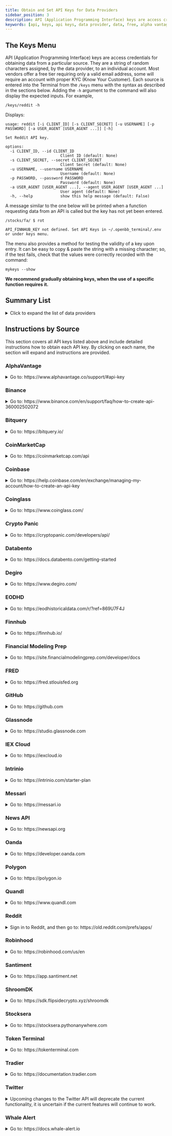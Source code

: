 ```yaml
---
title: Obtain and Set API Keys for Data Providers
sidebar_position: 3
description: API (Application Programming Interface) keys are access credentials for accessing data from a particular source. They are a string of random characters assigned, by the data provider, to an individual account. Most vendors offer a free tier requiring only a valid email address. Each key is entered into the Terminal from the `/keys` menu, using the syntax described below. The `--help` dialogue for each source will also display the expected inputs.
keywords: [api, keys, api keys, data provider, data, free, alpha vantage, fred, iex, twitter, degiro, binance, coinglass, polygon, intrinio, openbb terminal]
---
```

## The Keys Menu

API (Application Programming Interface) keys are access credentials for obtaining data from a particular source. They are a string of random characters assigned, by the data provider, to an individual account. Most vendors offer a free tier requiring only a valid email address, some will require an account with proper KYC (Know Your Customer). Each source is entered into the Terminal from the `/keys` menu with the syntax as described in the sections below. Adding the `-h` argument to the command will also display the expected inputs. For example,

```console
/keys/reddit -h
```

Displays:

```console
usage: reddit [-i CLIENT_ID] [-s CLIENT_SECRET] [-u USERNAME] [-p PASSWORD] [-a USER_AGENT [USER_AGENT ...]] [-h]

Set Reddit API key.

options:
  -i CLIENT_ID, --id CLIENT_ID
                        Client ID (default: None)
  -s CLIENT_SECRET, --secret CLIENT_SECRET
                        Client Secret (default: None)
  -u USERNAME, --username USERNAME
                        Username (default: None)
  -p PASSWORD, --password PASSWORD
                        Password (default: None)
  -a USER_AGENT [USER_AGENT ...], --agent USER_AGENT [USER_AGENT ...]
                        User agent (default: None)
  -h, --help            show this help message (default: False)
```

A message similar to the one below will be printed when a function requesting data from an API is called but the key has not yet been entered.

```console
/stocks/fa/ $ rot

API_FINNHUB_KEY not defined. Set API Keys in ~/.openbb_terminal/.env or under keys menu.
```

The menu also provides a method for testing the validity of a key upon entry. It can be easy to copy & paste the string with a missing character; so, if the test fails, check that the values were correctly recorded with the command:

```console
mykeys --show
```

**We recommend gradually obtaining keys, when the use of a specific function requires it.**

## Summary List

<details>
<summary>Click to expand the list of data providers</summary>

| Command       | Name                                     | URL                                                                                |
| :------------ | :--------------------------------------- | :--------------------------------------------------------------------------------- |
| av            | AlphaVantage                             | https://www.alphavantage.co/support/#api-key                                       |
| binance       | Binance                                  | https://binance.com                                                                |
| bitquery      | Bitquery                                 | https://bitquery.io/                                                               |
| cmc           | CoinMarketCap                            | https://coinmarketcap.com/api/                                                     |
| coinbase      | Coinbase                                 | https://help.coinbase.com/en/exchange/managing-my-account/how-to-create-an-api-key |
| coinglass     | Coinglass                                | https://coinglass.github.io/API-Reference/#api-key                                 |
| cpanic        | Crypto Panic                             | https://cryptopanic.com/developers/api/                                            |
| databento     | Databento                                | https://docs.databento.com/getting-started                                         |
| degiro        | DeGiro                                   | https://www.degiro.com/                                                            |
| eodhd         | EODHD                                    | https://eodhistoricaldata.com/r/?ref=869U7F4J                                      |
| ethplorer     | Ethplorer                                | https://github.com/EverexIO/Ethplorer/wiki/Ethplorer-API                           |
| finnhub       | Finnhub                                  | https://finnhub.io/                                                                |
| fmp           | Financial Modelling Prep                 | https://site.financialmodelingprep.com/developer/docs/                             |
| fred          | Federal Reserve Economic Database (FRED) | https://fred.stlouisfed.org                                                        |
| github        | GitHub                                   | https://docs.github.com/en/rest/guides/getting-started-with-the-rest-api           |
| glassnode     | Glassnode                                | https://docs.glassnode.com/basic-api/api-key#how-to-get-an-api-key/                |
| iex           | IEX Cloud                                | https://iexcloud.io/                                                               |
| intrinio      | Intrinio                                 | https://intrinio.com/                                                              |
| messari       | Messari                                  | https://messari.io/api/docs                                                        |
| news          | News API                                 | https://newsapi.org/                                                               |
| oanda         | Oanda                                    | https://developer.oanda.com                                                        |
| polygon       | Polygon                                  | https://polygon.io                                                                 |
| quandl        | Quandl                                   | https://www.quandl.com                                                             |
| reddit        | Reddit                                   | https://www.reddit.com/wiki/api                                                    |
| rh            | Robinhood                                | https://robinhood.com/us/en/                                                       |
| santiment     | Santiment                                | https://app.santiment.net/                                                         |
| shroom        | ShroomDK                                 | https://sdk.flipsidecrypto.xyz/shroomdk                                            |
| smartstake    | Smartstake                               | https://www.smartstake.io                                                          |
| stocksera     | Stocksera                                | https://stocksera.pythonanywhere.com/                                              |
| tokenterminal | Token Terminal                           | https://tokenterminal.com/                                                         |
| tradier       | Tradier                                  | https://documentation.tradier.com/                                                 |
| twitter       | Twitter                                  | https://developer.twitter.com                                                      |
| walert        | Whale Alert                              | https://docs.whale-alert.io/                                                       |

</details>

## Instructions by Source

This section covers all API keys listed above and include detailed instructions how to obtain each API key. By clicking on each name, the section will expand and instructions are provided.

### AlphaVantage

<details>
<summary>Go to: https://www.alphavantage.co/support/#api-key</summary>

[AlphaVantage](https://www.alphavantage.co/support/#api-key)

![AlphaVantage](https://user-images.githubusercontent.com/46355364/207820936-46c2ba00-81ff-4cd3-98a4-4fa44412996f.png)

Fill out the form, pass Captcha, and click on, "GET FREE API KEY". The issued key can be entered into the OpenBB Terminal with:

```console
/keys/av REPLACE_WITH_KEY
```

</details>

### Binance

<details>
<summary>Go to: https://www.binance.com/en/support/faq/how-to-create-api-360002502072</summary>

[Binance](https://www.binance.com/en/support/faq/how-to-create-api-360002502072)

![Binance](https://user-images.githubusercontent.com/46355364/207839805-f71cf12a-62d2-41cb-ba19-0c35917abc40.png)

These instructions should provide clear guidance for obtaining an API Key. Enter the issued credentials into the OpenBB Terminal with:

```console
/keys/binance -k REPLACE_WITH_KEY -s REPLACE_WITH_SECRET
```

</details>

### Bitquery

<details>
<summary>Go to: https://bitquery.io/</summary>

[Bitquery](https://bitquery.io/)

![Bitquery](https://user-images.githubusercontent.com/46355364/207840322-5532a3f9-739f-4e28-9839-a58db932882e.png)

Click "Try GraphQL API", which opens the following screen:

![Try GraphQL API](https://user-images.githubusercontent.com/46355364/207840576-2c51a538-dd9b-484d-b11d-40e3e424df62.png)

After creating an account and verifying the email address, get the value for the key by clicking on the "API Key" tab.

![Get Bitquery API Key](https://user-images.githubusercontent.com/46355364/207840833-35c1b12c-9b4b-43fe-a33e-f7b92c43a011.png)

Enter this API key into the OpenBB Terminal by typing:

```console
/keys/bitquery REPLACE_WITH_KEY
```

</details>

### CoinMarketCap

<details>
<summary>Go to: https://coinmarketcap.com/api</summary>

[CoinMarketCap](https://coinmarketcap.com/api)

![CoinMarketCap](https://user-images.githubusercontent.com/46355364/207831111-3f09ed75-740e-4121-a67e-6e1f36e8ab9a.png)

Click on, "Get Your Free API Key Now", which opens to the page:

![CoinMarketCap](https://user-images.githubusercontent.com/46355364/207831345-06a48efe-63b2-4804-bcf9-52fa4a73f7db.png)

Once the account has been created, copy the API key displayed within the dashboard.

![CoinMarketCap](https://user-images.githubusercontent.com/46355364/207831705-e9f95018-bba7-49a9-b057-3443bc839861.png)

Enter the API key into the OpenBB Terminal by typing:

```console
/keys/cmc REPLACE_WITH_KEY
```

</details>

### Coinbase

<details>
<summary>Go to: https://help.coinbase.com/en/exchange/managing-my-account/how-to-create-an-api-key</summary>

[Coinbase](https://help.coinbase.com/en/exchange/managing-my-account/how-to-create-an-api-key)

![Coinbase](https://user-images.githubusercontent.com/46355364/207841901-647f0aef-0c74-454d-b99e-367d784259f0.png)

Follow the instructions to obtain the credentials for the specific account. Enter the three values into the OpenBB Terminal by typing:

```console
/keys/coinbase -k REPLACE_WITH_KEY -s REPLACE_WITH_SECRET -p REPLACE_WITH_PASSPHRASE
```

</details>

### Coinglass

<details>
<summary>Go to: https://www.coinglass.com/</summary>

[Coinglass](https://www.coinglass.com/)

![Coinglass](https://user-images.githubusercontent.com/46355364/207844601-8510687a-e54f-49b9-961f-5ef6718f58ab.png)

Click, "Log in", and then sign up for an account. This opens the page:

![Coinglass](https://user-images.githubusercontent.com/46355364/207844637-a9321889-c4d8-4d44-95fe-a6288a17ad19.png)

With the account created, find the assigned API key within the account profile page. Enter this value into the OpenBB Terminal by typing:

```console
/keys/coinglass REPLACE_WITH_KEY
```

</details>

### Crypto Panic

<details>
<summary>Go to: https://cryptopanic.com/developers/api/</summary>

[Crypto Panic](https://cryptopanic.com/developers/api/)

![Crypto Panic](https://user-images.githubusercontent.com/46355364/207848733-27e5a804-7ae7-4ca2-88b2-848b32929b6f.png)

Click on, [Sign up](https://cryptopanic.com/accounts/signup/?next=/developers/api/), and after creating, the API key will be displayed on the documentation page, "Your free API auth token".

![Crypto Panic](https://user-images.githubusercontent.com/46355364/207848971-3e4771b7-1faa-45fe-955f-81bd736b16b7.png)

Enter that value in the OpenBB Terminal by typing:

```console
/keys/cpanic REPLACE_WITH_KEY
```

</details>

### Databento

<details>
<summary>Go to: https://docs.databento.com/getting-started</summary>

[Databento](https://docs.databento.com/getting-started)

![Databento](https://user-images.githubusercontent.com/85772166/221943074-7a5e55c1-6193-42d8-a04c-431603a69a05.png)

Click on, [Sign up](https://databento.com/signup), and after creating an account, the API key is found in the [account portal](https://databento.com/portal/keys).
  
![Databento](https://user-images.githubusercontent.com/85772166/221943270-e0ada7bf-c7fb-46f2-bd7a-49afb3bc7bd8.png)
  
Enter this into the terminal with:

```console
/keys/databento REPLACE_WITH_KEY
```

</details>

### Degiro

<details>
<summary>Go to: https://www.degiro.com/</summary>

[Degiro](https://www.degiro.com/)

![Degiro](https://user-images.githubusercontent.com/46355364/207838353-001d350c-872c-4770-a586-fb21318122eb.png)

Click on, "Open an account", and then go through the registration process. After setting up the account, the login credentials can be entered in the OpenBB Terminal with:

```console
/keys/degiro -u USERNAME -p PASSWORD 
```

Instructions for setting up 2FA authorization are [here](https://github.com/Chavithra/degiro-connector#35-how-to-use-2fa-).

</details>

### EODHD

<details>
<summary>Go to: https://eodhistoricaldata.com/r/?ref=869U7F4J</summary>

[EODHD](https://eodhistoricaldata.com/r/?ref=869U7F4J)

![EODHD](https://user-images.githubusercontent.com/46355364/207849214-23763c95-7314-42ae-b97d-cb5810686498.png)

Clicking on, "Registration", opens the page:

![EODHD](https://user-images.githubusercontent.com/46355364/207849324-00d4a916-8260-45c0-9714-289e0a0574c0.png)

Once registered, the API Key will be next to "API TOKEN".

![EODHD](https://user-images.githubusercontent.com/46355364/207849462-37471270-929a-45c5-a164-a84249b19231.png)

Enter this string into the OpenBB Terminal by typing:

```console
/keys/eodhd REPLACE_WITH_KEY
```

</details>

### Finnhub

<details>
<summary>Go to: https://finnhub.io/</summary>

[Finnhub](https://finnhub.io/)

![Finnhub](https://user-images.githubusercontent.com/46355364/207832028-283c3321-8c05-4ee8-b4d2-41cdc940f408.png)

Click on, "Get free api key", to open the page:

![Finnhub](https://user-images.githubusercontent.com/46355364/207832185-f4c8406a-3b75-4acc-b3e8-3c4b3272d4da.png)

Once the account has been created, find the API key in the account dashboard.

![Finnhub](https://user-images.githubusercontent.com/46355364/207832601-62007d95-410c-4d03-a5a3-b177d1894a4c.png)

Add this key to the OpenBB Terminal by entering:

```console
/keys/finnhub REPLACE_WITH_KEY
```

</details>

### Financial Modeling Prep

<details>
<summary>Go to: https://site.financialmodelingprep.com/developer/docs</summary>

[FinancialModelingPrep](https://site.financialmodelingprep.com/developer/docs)

![FinancialModelingPrep](https://user-images.githubusercontent.com/46355364/207821920-64553d05-d461-4984-b0fe-be0368c71186.png)

Click on, "Get my API KEY here", and sign up for a free account.

![FinancialModelingPrep](https://user-images.githubusercontent.com/46355364/207822184-a723092e-ef42-4f87-8c55-db150f09741b.png)

With an account created, sign in and navigate to the Dashboard, which shows the assigned token. by pressing the "Dashboard" button which will show the API key.

![FinancialModelingPrep](https://user-images.githubusercontent.com/46355364/207823170-dd8191db-e125-44e5-b4f3-2df0e115c91d.png)

Enter the key into the OpenBB Terminal with:

```console
/keys/fmp REPLACE_WITH_KEY
```

</details>

### FRED

<details>
<summary>Go to: https://fred.stlouisfed.org</summary>

[FRED](https://fred.stlouisfed.org)

![FRED](https://user-images.githubusercontent.com/46355364/207827137-d143ba4c-72cb-467d-a7f4-5cc27c597aec.png)

Click on, "My Account", create a new account or sign in with Google:

![FRED](https://user-images.githubusercontent.com/46355364/207827011-65cdd501-27e3-436f-bd9d-b0d8381d46a7.png)

After completing the sign-up, go to "My Account", and select "API Keys". Then, click on, "Request API Key".

![FRED](https://user-images.githubusercontent.com/46355364/207827577-c869f989-4ef4-4949-ab57-6f3931f2ae9d.png)

Fill in the box for information about the use-case for FRED, and by clicking, "Request API key", at the bottom of the page, the API key will be issued.

![FRED](https://user-images.githubusercontent.com/46355364/207828032-0a32d3b8-1378-4db2-9064-aa1eb2111632.png)

Enter the API key into the OpenBB Terminal with:

```console
/keys/fred REPLACE_WITH_KEY
```

</details>

### GitHub

<details>
<summary>Go to: https://github.com</summary>

[GitHub](https://github.com)

![GitHub](https://user-images.githubusercontent.com/46355364/207846953-7feae777-3c3b-4f21-9dcf-84817c732618.png)

Sign up for, or sign in to, GitHub. Once logged in, navigate to the [apps](https://github.com/settings/apps) page, under account settings.

![GitHub](https://user-images.githubusercontent.com/46355364/207847215-3c04003f-26ea-4e62-9c13-ea35176bb5e3.png)

Select, "New GitHub App":

![GitHub](https://user-images.githubusercontent.com/46355364/207847383-d24416c6-18be-43f2-ae7c-455e8372a6ed.png)

After creating the app, the key will be issued. Enter this token into the OpenBB Terminal with:

```console
/keys/github REPLACE_WITH_KEY
```

</details>

### Glassnode

<details>
<summary>Go to: https://studio.glassnode.com</summary>

[Glassnode](https://studio.glassnode.com)

![Glassnode](https://user-images.githubusercontent.com/46355364/207843761-799078ff-fa64-4d39-a6eb-ba01d250be69.png)

Click on, "Sign up", and create an account:

![Glassnode](https://user-images.githubusercontent.com/46355364/207843795-dd2cdbdb-45eb-4c7d-b967-ae9857d4ea5d.png)

After creating an account, navigate to the [account settings](https://studio.glassnode.com/settings/api) and generate an API Key.

![Glassnode](https://user-images.githubusercontent.com/46355364/207843950-5f33f37d-0203-4302-a67f-198808f18e06.png)

Enter this key in the OpenBB terminal with:

```console
/keys/glassnode REPLACE_WITH_KEY
```

</details>

### IEX Cloud

<details>
<summary>Go to: https://iexcloud.io</summary>

[IEX Cloud](https://iexcloud.io)

![IEX Cloud](https://user-images.githubusercontent.com/46355364/207833088-e879e9f2-3180-4e50-ba9e-f40ee958f98a.png)

Click on, "Sign in", and then create a new account.

![IEX Cloud](https://user-images.githubusercontent.com/46355364/207833011-542d6ef0-0bdf-494a-83cb-c0a6741df2a3.png)

After signing up, select a plan. There is a choice for a free plan at the bottom.

![IEX Cloud](https://user-images.githubusercontent.com/46355364/207833303-4ebb2880-0b4c-4008-9b33-0e8ee6836027.png)

After completing the sign-up process, the API Keyis found under the, "Access & Security", tab.

![IEX Cloud](https://user-images.githubusercontent.com/46355364/207833540-c1e25500-22e9-43c3-a89e-b05dd446f2a5.png)

Add this API key to the OpenBB Terminal by entering:

```console
/keys/iex REPLACE_WITH_KEY
```

</details>

### Intrinio

<details>
<summary>Go to: https://intrinio.com/starter-plan</summary>

[Intrinio](https://intrinio.com/starter-plan)

![Intrinio](https://user-images.githubusercontent.com/85772166/219207556-fcfee614-59f1-46ae-bff4-c63dd2f6991d.png)

An API key will be issued with a subscription. Find the token value within the account dashboard, and enter it into the OpenBB Terminal with:

```console
/keys/intrinio REPLACE_WITH_KEY
```

</details>

### Messari

<details>
<summary>Go to: https://messari.io</summary>

[Messari](https://messari.io)

![Messari](https://user-images.githubusercontent.com/46355364/207848122-ec6a41e4-76b7-4620-adc3-1f1c19f4bca6.png)

Click on, "Sign up", and create an account.

![Messari](https://user-images.githubusercontent.com/46355364/207848160-6a962e3c-3007-40a3-9431-cd5ddfe5bb8e.png)

After creating the account, navigate to the [account page](https://messari.io/account/api), and click on the tab for, API Access.

![Messari](https://user-images.githubusercontent.com/46355364/207848324-ade5bede-8e6b-4b87-bdec-eade3217c0d8.png)

Copy the API key and add it to the OpenBB Terminal by entering:

```console
/keys/messari REPLACE_WITH_KEY
```

</details>

### News API

<details>
<summary>Go to: https://newsapi.org</summary>

[News API](https://newsapi.org)

![News API](https://user-images.githubusercontent.com/46355364/207828250-0c5bc38c-90b4-427d-a611-b43c98c8e7ab.png)

Click on, "Get API Key", and fill out the form.

![News API](https://user-images.githubusercontent.com/46355364/207828421-76922bc2-cde0-493f-9eed-7f90eb831779.png)

Register for an account and the next screen will provide the API Key.

![News API](https://user-images.githubusercontent.com/46355364/207828736-f0fce53b-f302-4456-adf9-8d50ac41fbe2.png)

Add this API key into the OpenBB Terminal by entering:

```console
/keys/news REPLACE_WITH_KEY
```

</details>

### Oanda

<details>
<summary>Go to: https://developer.oanda.com</summary>

[Oanda](https://developer.oanda.com)

![Oanda](https://user-images.githubusercontent.com/46355364/207839324-d30aa2b6-be83-41ff-9b1b-146cac566789.png)

After creating an account, follow the steps below.

![Oanda](https://user-images.githubusercontent.com/46355364/207839246-eb40f093-b583-4edd-b178-99fe399bfb66.png)

Upon completion of the account setup, enter the credentials into the OpenBB Terminal using the syntax:

```console
/keys/oanda -a REPLACE_WITH_ACCOUNT -t REPLACE_WITH_TOKEN --account_type REPLACE_WITH_LIVE_OR_PRACTICE
```

</details>

### Polygon

<details>
<summary>Go to: https://polygon.io</summary>

[Polygon](https://polygon.io)

![Polygon](https://user-images.githubusercontent.com/46355364/207825623-fcd7f0a3-131a-4294-808c-754c13e38e2a.png)

Click on, "Get your Free API Key".

![Polygon](https://user-images.githubusercontent.com/46355364/207825952-ca5540ec-6ed2-4cef-a0ed-bb50b813932c.png)

After signing up, the API Key is found at the bottom of the account dashboard page.

![Polygon](https://user-images.githubusercontent.com/46355364/207826258-b1f318fa-fd9c-41d9-bf5c-fe16722e6601.png)

Enter the key into the OpenBB Terminal by typing:

```console
/keys/polygon REPLACE_WITH_KEY
```

</details>

### Quandl

<details>
<summary>Go to: https://www.quandl.com</summary>

[Quandl](https://www.quandl.com)

![Quandl](https://user-images.githubusercontent.com/46355364/207823899-208a3952-f557-4b73-aee6-64ac00faedb7.png)

Click on, "Sign Up", and register a new account.

![Quandl](https://user-images.githubusercontent.com/46355364/207824214-4b6b2b74-e709-4ed4-adf2-14803e6f3568.png)

Follow the sign-up instructions, and upon completion the API key will be assigned.

![Quandl](https://user-images.githubusercontent.com/46355364/207824664-3c82befb-9c69-42df-8a82-510d85c19a97.png)

Enter the key into the OpenBB Terminal with:

```console
/keys/quandl REPLACE_WITH_KEY
```

</details>

### Reddit

<details>
<summary>Sign in to Reddit, and then go to: https://old.reddit.com/prefs/apps/</summary>

[Reddit](https://old.reddit.com/prefs/apps/)

![Reddit](https://preview.redd.it/540vrn3k0cn91.png?width=986&format=png&auto=webp&v=enabled&s=88228cd0cf4415b3487b8d35e1097f0caa804e15)

Scroll down and click on "create application", selecting "script".

![Reddit](https://preview.redd.it/7je4ehqa1cn91.png?width=916&format=png&auto=webp&v=enabled&s=dbdf65ccc0820cfe28eff8e81cba056f4fd8263e)

Once the application is created, you must register it [here](https://old.reddit.com/wiki/api)

![Reddit](https://user-images.githubusercontent.com/46355364/207834105-665180be-c2b6-43c8-b1c9-477729905010.png)

Click on, "Read the full API terms and sign up for usage", and fill out the form.

![Reddit](https://user-images.githubusercontent.com/46355364/207834850-32a0d4c8-9990-4919-94e3-abad1487a3bd.png)

After submitting the form, check for a confirmation email. The credentials will be displayed [here](https://old.reddit.com/prefs/apps/), enter them into the OpenBB Terminal in one line:

```console
/keys/reddit -i REPLACE_WITH_CLIENT_ID -s REPLACE_WITH_CLIENT_SECRET -u REPLACE_WITH_REDDIT_USERNAME -p REPLACE_WITH_REDDIT_PASSWORD -a REPLACE_WITH_USER_AGENT
```

</details>

### Robinhood

<details>
<summary>Go to: https://robinhood.com/us/en</summary>

[Robinhood](https://robinhood.com/us/en)

![Robinhood](https://user-images.githubusercontent.com/46355364/207838058-a2311632-6459-4cfd-bc0a-639ee3931574.png)

After registering for an account, it can be added to the OpenBB Terminal with:

```console
/keys/rb -u REPLACE_WITH_USERNAME -p REPLACE_WITH_PASSWORD
```

The first login will request 2FA authorization from the device connected to the account.

</details>

### Santiment

<details>
<summary>Go to: https://app.santiment.net</summary>

![Santiment](https://user-images.githubusercontent.com/46355364/207849709-a5f10b03-138c-4e09-89f6-8a18cfbaf008.png)

Click on, "Sign up", and register for an account.

![Santiment](https://user-images.githubusercontent.com/46355364/207849732-4bae61de-2f62-4919-b85d-f418f1bbd0c4.png)

Navigate to the [account dashboard](https://app.santiment.net/account#api-keys) and generate a key.

![Santiment](https://user-images.githubusercontent.com/46355364/207849839-31d1d0a7-6936-4ebd-a7f8-1292f6317b07.png)

Add it to the OpenBB Terminal by entering:

```console
/keys/santiment REPLACE_WITH_KEY
```

</details>

### ShroomDK

<details>
<summary>Go to: https://sdk.flipsidecrypto.xyz/shroomdk</summary>

[ShroomDK](https://sdk.flipsidecrypto.xyz/shroomdk)

![ShroomDK](https://user-images.githubusercontent.com/46355364/207850122-b8cd225e-0a65-4ea8-8069-0b40fff1600e.png)

Click "Mint Your ShroomDK API Key", and sign up for an account.

![ShroomDK](https://user-images.githubusercontent.com/46355364/207850176-f29cc73b-2b55-46e8-bce3-62c9342b6599.png)

Once created, connect a wallet to complete minting the NFT license. The API key will be displayed under the account.

![ShroomDK](https://user-images.githubusercontent.com/46355364/207850380-b59554af-1e65-4616-921d-e02c9ecf1aad.png)

Enter it into the OpenBB Terminal by typing:

```console
/keys/shroom REPLACE_WITH_KEY
```

</details>

### Stocksera

<details>
<summary>Go to: https://stocksera.pythonanywhere.com</summary>

[Stocksera](https://stocksera.pythonanywhere.com)

![Stocksera](https://user-images.githubusercontent.com/46355364/207853896-ee233569-26bb-4244-b115-43ac8885757a.png)

Click on, "Log in", and create an account.

![Stocksera](https://user-images.githubusercontent.com/46355364/207853985-46a7a17f-b6b2-442b-886d-f68b3ba2ad5a.png)

Once logged in, navigate to the "Developers" tab and copy the API key.

![Stocksera](https://user-images.githubusercontent.com/46355364/207854224-e5ddace0-15d1-491c-b616-263cca0bef02.png)

Add the key to the OpenBB Terminal by entering:

```console
/keys/stocksera REPLACE_WITH_KEY
```

</details>

### Token Terminal

<details>
<summary>Go to: https://tokenterminal.com</summary>

[Token Terminal](https://tokenterminal.com)

![Token Terminal](https://user-images.githubusercontent.com/46355364/207850735-69368b4f-6a3e-46b8-ba69-3b79d9231f15.png)

Click on, "Log in" and sign up for an account.

![Token Terminal](https://user-images.githubusercontent.com/46355364/207850774-2071df78-3289-4c8e-9d64-156b9ec8ad81.png)

Verify the email address, and then navigate go to the "API" tab and copy the API key to the clipboard.

![Token Terminal](https://user-images.githubusercontent.com/46355364/207851035-71ea3eff-a11f-4835-8592-c07b3aa3f800.png)

Add the key to the OpenBB Terminal by typing:

```console
/keys/tokenterminal REPLACE_WITH_KEY
```

</details>

### Tradier

<details>
<summary>Go to: https://documentation.tradier.com</summary>

[Tradier](https://documentation.tradier.com)

![Tradier](https://user-images.githubusercontent.com/46355364/207829178-a8bba770-f2ea-4480-b28e-efd81cf30980.png)

Click on, "Open Account", to start the sign-up process. After the account has been setup, navigate to [Tradier Broker Dash](https://dash.tradier.com/login?redirect=settings.api) and create the application. Request a sandbox access token, and enter this key into the OpenBB Terminal with:

```console
/keys/tradier REPLACE_WITH_KEY
```

</details>

### Twitter

<details>
<summary>Upcoming changes to the Twitter API will deprecate the current functionality, it is uncertain if the current features will continue to work. </summary>

![Twitter API](https://pbs.twimg.com/media/FooIJF3agAIU8SN?format=png&name=medium)

</details>

### Whale Alert

<details>
<summary>Go to: https://docs.whale-alert.io</summary>

[Whale Alert](https://docs.whale-alert.io)

![Whale Alert](https://user-images.githubusercontent.com/46355364/207842892-3f71ee7a-6cd3-48a2-82e4-fa5ec5b13807.png)

Click on, "sign up here".

![Whale Alert](https://user-images.githubusercontent.com/46355364/207842992-427f1d2c-b34e-41c9-85fd-18511805fd16.png)

After creating the account, click on, "Create", to issue the API Key.

![Whale Alert](https://user-images.githubusercontent.com/46355364/207843214-20232465-9a52-4b66-b01a-0b8cecbdd612.png)

Enter the key into the OpenBB Terminal by typing:

```console
/keys/walert REPLACE_WITH_KEY
```

</details>
